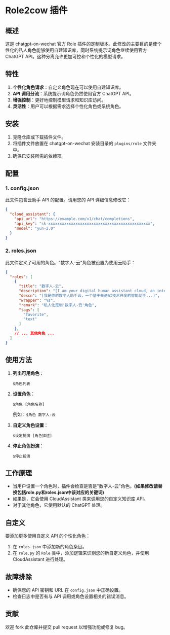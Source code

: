 # Role2cow 插件

## 概述

这是 chatgpt-on-wechat 官方 Role 插件的定制版本。此修改的主要目的是使个性化的私人角色能够使用自建知识库，同时系统提示词角色继续使用官方 ChatGPT API。这种分离允许更加可控和个性化的模型请求。

## 特性

1. **个性化角色请求**：自定义角色现在可以使用自建知识库。
2. **API 调用分流**：系统提示词角色仍然使用官方 ChatGPT API。
3. **增强控制**：更好地控制模型请求和知识库访问。
4. **灵活性**：用户可以根据需求选择个性化角色或系统角色。

## 安装

1. 克隆仓库或下载插件文件。
2. 将插件文件放置在 chatgpt-on-wechat 安装目录的 `plugins/role` 文件夹中。
3. 确保已安装所需的依赖项。

## 配置

### 1. config.json

此文件包含云助手 API 的配置。请用您的 API 详细信息修改它：

```json
{
  "cloud_assistant": {
    "api_url": "https://example.com/v1/chat/completions",
    "api_key": "sk-xxxxxxxxxxxxxxxxxxxxxxxxxxxxxxxxxxxxxxxxxxxxx",
    "model": "yun-2.0"
  }
}
```

### 2. roles.json

此文件定义了可用的角色。"数字人-云"角色被设置为使用云助手：

```json
{
  "roles": [
    {
      "title": "数字人-云",
      "description": "[I am your digital human assistant cloud, an intelligent assistant developed based on advanced AI technology...]",
      "descn": "[我是你的数字人助手云，一个基于先进AI技术开发的智能助手...]",
      "wrapper": "%s",
      "remark": "私人化定制'数字人-云'角色",
      "tags": [
        "favorite",
        "text"
      ]
    },
    // ... 其他角色 ...
  ]
}
```

## 使用方法

1. **列出可用角色**：
   ```
   $角色列表
   ```

2. **设置角色**：
   ```
   $角色 [角色名称]
   ```
   例如：`$角色 数字人-云`

3. **自定义角色设置**：
   ```
   $设定扮演 [角色描述]
   ```

4. **停止角色扮演**：
   ```
   $停止扮演
   ```

## 工作原理

- 当用户设置一个角色时，插件会检查是否是"数字人-云"角色。**(如果修改请替换包括role.py和roles.json中该对应的关键词)**
- 如果是，它会使用 CloudAssistant 类来调用您的自定义知识库 API。
- 对于其他角色，它使用默认的 ChatGPT 处理。

## 自定义

要添加更多使用自定义 API 的个性化角色：
1. 在 `roles.json` 中添加新的角色条目。
2. 在 `role.py` 的 `Role` 类中，添加逻辑来识别您的新自定义角色，并使用 CloudAssistant 进行处理。

## 故障排除

- 确保您的 API 密钥和 URL 在 `config.json` 中正确设置。
- 检查日志中是否有与 API 调用或角色设置相关的错误消息。

## 贡献

欢迎 fork 此仓库并提交 pull request 以增强功能或修复 bug。
